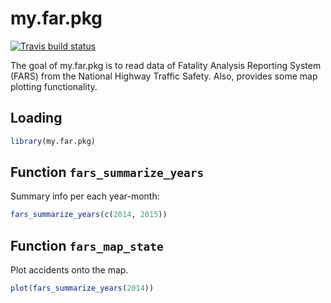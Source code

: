 
<!-- README.md is generated from README.Rmd. Please edit that file -->

# my.far.pkg

<!-- badges: start -->

[![Travis build
status](https://travis-ci.com/MaxDQlikDev/my.far.pkg.svg?branch=master)](https://travis-ci.com/MaxDQlikDev/my.far.pkg)
<!-- badges: end -->

The goal of my.far.pkg is to read data of Fatality Analysis Reporting
System (FARS) from the National Highway Traffic Safety. Also, provides
some map plotting functionality.

## Loading

``` r
library(my.far.pkg)
```

## Function `fars_summarize_years`

Summary info per each year-month:

``` r
fars_summarize_years(c(2014, 2015))
```

## Function `fars_map_state`

Plot accidents onto the map.

``` r
plot(fars_summarize_years(2014))
```
